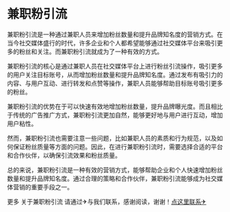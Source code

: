 # 兼职粉引流

兼职粉引流是一种通过兼职人员来增加粉丝数量和提升品牌知名度的营销方式。在当今社交媒体盛行的时代，许多企业和个人都希望能够通过社交媒体平台来吸引更多的粉丝和关注。而兼职粉引流就成为了一种有效的方式。

兼职粉引流的核心是通过兼职人员在社交媒体平台上进行粉丝引流操作，吸引更多的用户关注目标账号，从而增加粉丝数量和提升品牌知名度。通过发布有吸引力的内容、与用户互动、进行转发和点赞等操作，兼职人员能够帮助目标账号吸引更多的粉丝。

兼职粉引流的优势在于可以快速有效地增加粉丝数量，提升品牌曝光度。而且相比于传统的广告推广方式，兼职粉引流更加自然，能够更好地与用户进行互动，增加用户粘性。

然而，兼职粉引流也需要注意一些问题，比如兼职人员的素质和行为规范，以及如何保证粉丝质量等方面的问题。因此，在进行兼职粉引流时，需要选择合适的平台和合作伙伴，以确保引流效果和粉丝质量。

总的来说，兼职粉引流是一种有效的营销方式，能够帮助企业和个人快速增加粉丝数量和提升品牌知名度。通过合理的策略和合作伙伴，兼职粉引流能够成为社交媒体营销的重要手段之一。

更多 关于兼职粉引流 请通过✈与我们联系，感谢阅读，谢谢！[点这里联系✈](https://abc.k02.cc)